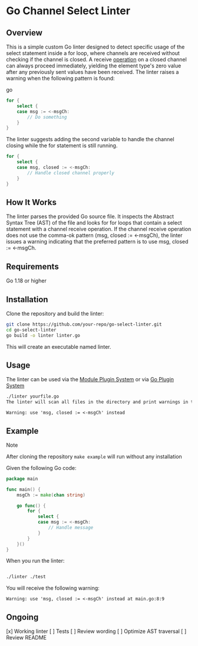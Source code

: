 # Go Channel Select Linter
## Overview
This is a simple custom Go linter designed to detect specific usage of the select statement inside a for loop, where channels are received without checking if the channel is closed. A receive [operation](https://go.dev/ref/spec#Receive_operator) on a closed channel can always proceed immediately, yielding the element type's zero value after any previously sent values have been received. The linter raises a warning when the following pattern is found:

go
```go
for {
	select {
	case msg := <-msgCh:
		// Do something
	}
}
```

The linter suggests adding the second variable to handle the channel closing while the for statement is still running.

```go
for {
	select {
	case msg, closed := <-msgCh:
		// Handle closed channel properly
	}
}
```

## How It Works
The linter parses the provided Go source file.
It inspects the Abstract Syntax Tree (AST) of the file and looks for for loops that contain a select statement with a channel receive operation.
If the channel receive operation does not use the comma-ok pattern (msg, closed := <-msgCh), the linter issues a warning indicating that the preferred pattern is to use msg, closed := <-msgCh.
## Requirements
Go 1.18 or higher

## Installation
Clone the repository and build the linter:

```bash
git clone https://github.com/your-repo/go-select-linter.git
cd go-select-linter
go build -o linter linter.go
```

This will create an executable named linter.

## Usage
The linter can be used via the [Module Plugin System](https://golangci-lint.run/plugins/module-plugins) or via [Go Plugin System](https://golangci-lint.run/plugins/go-plugins)
```bash
./linter yourfile.go
The linter will scan all files in the directory and print warnings in the following format if it detects any issues:
```


`Warning: use 'msg, closed := <-msgCh' instead`

## Example
> [!NOTE]
> After cloning the repository `make example` will run without any installation

Given the following Go code:

```go
package main

func main() {
	msgCh := make(chan string)

	go func() {
		for {
			select {
			case msg := <-msgCh:
				// Handle message
			}
		}
	}()
}
```

When you run the linter:

```bash

./linter ./test
```
You will receive the following warning:

`Warning: use 'msg, closed := <-msgCh' instead at main.go:8:9`

## Ongoing
[x] Working linter
[ ] Tests
[ ] Review wording
[ ] Optimize AST traversal
[ ] Review README
